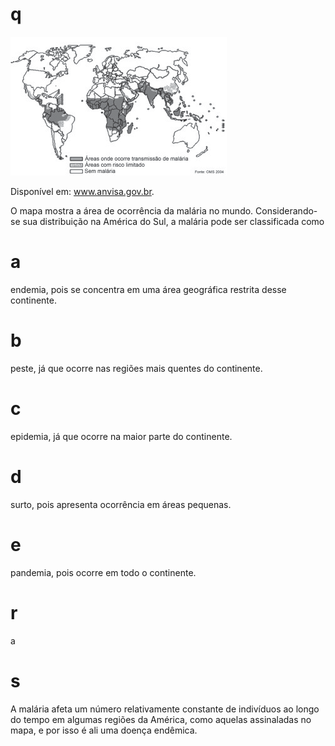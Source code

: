 # q
![](6bf9be36-e33c-8fe1-605c-8a5f76ce2fb7.png)

Disponível em: www.anvisa.gov.br.

O mapa mostra a área de ocorrência da malária no mundo. Considerando-se sua distribuição na América do Sul, a malária pode ser classificada como

# a
endemia, pois se concentra em uma área geográfica restrita desse continente.

# b
peste, já que ocorre nas regiões mais quentes do continente.

# c
epidemia, já que ocorre na maior parte do continente.

# d
surto, pois apresenta ocorrência em áreas pequenas.

# e
pandemia, pois ocorre em todo o continente.

# r
a

# s
A malária afeta um número relativamente constante de indivíduos ao longo do tempo em algumas regiões da América, como aquelas assinaladas no mapa, e por isso é ali uma doença endêmica.
